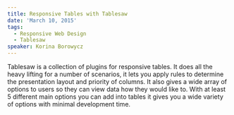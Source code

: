 ```yaml
---
title: Responsive Tables with Tablesaw
date: 'March 10, 2015'
tags:
  - Responsive Web Design
  - Tablesaw
speaker: Korina Borowycz
---
```




Tablesaw is a collection of plugins for responsive tables. It does all the heavy lifting for a number of scenarios, it lets you apply rules to determine the presentation layout and priority of columns.  It also gives a wide array of options to users so they can view data how they would like to. With at least 5 different main options you can add into tables it gives you a wide variety of options with minimal development time.

